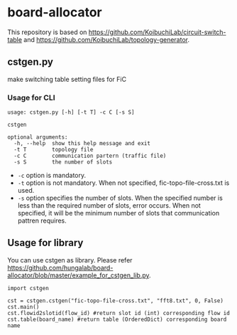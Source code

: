 # board-allocator
This repository is based on https://github.com/KoibuchiLab/circuit-switch-table and https://github.com/KoibuchiLab/topology-generator.

## cstgen.py
make switching table setting files for FiC <br>
### Usage for CLI
```
usage: cstgen.py [-h] [-t T] -c C [-s S]

cstgen

optional arguments:
  -h, --help  show this help message and exit
  -t T        topology file
  -c C        communication partern (traffic file)
  -s S        the number of slots
```
- `-c` option is mandatory. <br>
- `-t` option is not mandatory. When not specified, fic-topo-file-cross.txt is used. <br>
- `-s` option specifies the number of slots. When the specified number is less than the required number of slots, error occurs. When not specified, it will be the minimum number of slots that communication pattren requires. <br>

## Usage for library
You can use cstgen as library. Please refer https://github.com/hungalab/board-allocator/blob/master/example_for_cstgen_lib.py.
```
import cstgen

cst = cstgen.cstgen("fic-topo-file-cross.txt", "fft8.txt", 0, False)
cst.main()
cst.flowid2slotid(flow_id) #return slot id (int) corresponding flow id
cst.table(board_name) #return table (OrderedDict) corresponding board name
```

